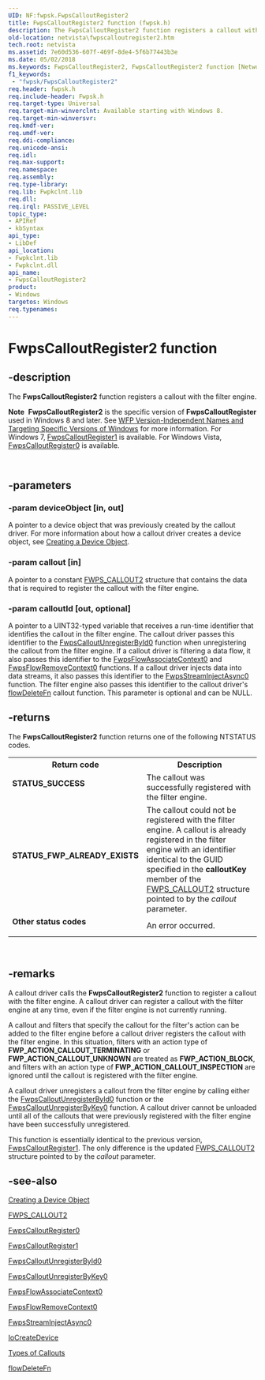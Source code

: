 ```yaml
---
UID: NF:fwpsk.FwpsCalloutRegister2
title: FwpsCalloutRegister2 function (fwpsk.h)
description: The FwpsCalloutRegister2 function registers a callout with the filter engine.Note  FwpsCalloutRegister2 is the specific version of FwpsCalloutRegister used in Windows 8 and later.
old-location: netvista\fwpscalloutregister2.htm
tech.root: netvista
ms.assetid: 7e60d536-607f-469f-8de4-5f6b77443b3e
ms.date: 05/02/2018
ms.keywords: FwpsCalloutRegister2, FwpsCalloutRegister2 function [Network Drivers Starting with Windows Vista], fwpsk/FwpsCalloutRegister2, netvista.fwpscalloutregister2
f1_keywords:
 - "fwpsk/FwpsCalloutRegister2"
req.header: fwpsk.h
req.include-header: Fwpsk.h
req.target-type: Universal
req.target-min-winverclnt: Available starting with Windows 8.
req.target-min-winversvr: 
req.kmdf-ver: 
req.umdf-ver: 
req.ddi-compliance: 
req.unicode-ansi: 
req.idl: 
req.max-support: 
req.namespace: 
req.assembly: 
req.type-library: 
req.lib: Fwpkclnt.lib
req.dll: 
req.irql: PASSIVE_LEVEL
topic_type:
- APIRef
- kbSyntax
api_type:
- LibDef
api_location:
- Fwpkclnt.lib
- Fwpkclnt.dll
api_name:
- FwpsCalloutRegister2
product:
- Windows
targetos: Windows
req.typenames: 
---
```


# FwpsCalloutRegister2 function


## -description


The 
  <b>FwpsCalloutRegister2</b> function registers a callout with the filter engine.<div class="alert"><b>Note</b>  <b>FwpsCalloutRegister2</b> is the specific version of <b>FwpsCalloutRegister</b> used in Windows 8 and later. See <a href="https://docs.microsoft.com/windows/desktop/FWP/wfp-version-independent-names-and-targeting-specific-versions-of-windows">WFP Version-Independent Names and Targeting Specific Versions of Windows</a> for more information. For Windows 7, <a href="https://docs.microsoft.com/windows-hardware/drivers/ddi/fwpsk/nf-fwpsk-fwpscalloutregister1">FwpsCalloutRegister1</a> is available. For Windows Vista, <a href="https://docs.microsoft.com/windows-hardware/drivers/ddi/fwpsk/nf-fwpsk-fwpscalloutregister0">FwpsCalloutRegister0</a> is available. </div>
<div> </div>



## -parameters




### -param deviceObject [in, out]

A pointer to a device object that was previously created by the callout driver. For more
     information about how a callout driver creates a device object, see 
     <a href="https://docs.microsoft.com/windows-hardware/drivers/kernel/creating-a-device-object">Creating a Device Object</a>.


### -param callout [in]

A pointer to a constant 
     <a href="https://docs.microsoft.com/windows-hardware/drivers/ddi/fwpsk/ns-fwpsk-fwps_callout2_">FWPS_CALLOUT2</a> structure that contains the
     data that is required to register the callout with the filter engine.


### -param calloutId [out, optional]

A pointer to a UINT32-typed variable that receives a run-time identifier that identifies the
     callout in the filter engine. The callout driver passes this identifier to the 
     <a href="https://docs.microsoft.com/windows-hardware/drivers/ddi/fwpsk/nf-fwpsk-fwpscalloutunregisterbyid0">FwpsCalloutUnregisterById0</a> function when unregistering the callout from the filter engine. If a
     callout driver is filtering a data flow, it also passes this identifier to the 
     <a href="https://docs.microsoft.com/windows-hardware/drivers/ddi/fwpsk/nf-fwpsk-fwpsflowassociatecontext0">FwpsFlowAssociateContext0</a> and 
     <a href="https://docs.microsoft.com/windows-hardware/drivers/ddi/fwpsk/nf-fwpsk-fwpsflowremovecontext0">FwpsFlowRemoveContext0</a> functions.
     If a callout driver injects data into data streams, it also passes this identifier to the 
     <a href="https://docs.microsoft.com/windows-hardware/drivers/ddi/fwpsk/nf-fwpsk-fwpsstreaminjectasync0">FwpsStreamInjectAsync0</a> function. 
     The filter engine also passes this
     identifier to the callout driver's 
     <a href="https://docs.microsoft.com/windows-hardware/drivers/ddi/fwpsk/nc-fwpsk-fwps_callout_flow_delete_notify_fn0">flowDeleteFn</a> callout function. This
     parameter is optional and can be NULL.


## -returns



The 
     <b>FwpsCalloutRegister2</b> function returns one of the following NTSTATUS codes.

<table>
<tr>
<th>Return code</th>
<th>Description</th>
</tr>
<tr>
<td width="40%">
<dl>
<dt><b>STATUS_SUCCESS</b></dt>
</dl>
</td>
<td width="60%">
The callout was successfully registered with the filter engine.

</td>
</tr>
<tr>
<td width="40%">
<dl>
<dt><b>STATUS_FWP_ALREADY_EXISTS</b></dt>
</dl>
</td>
<td width="60%">
The callout could not be registered with the filter engine. A callout is already registered in
       the filter engine with an identifier identical to the GUID specified in the 
       <b>calloutKey</b> member of the 
       <a href="https://docs.microsoft.com/windows-hardware/drivers/ddi/fwpsk/ns-fwpsk-fwps_callout2_">FWPS_CALLOUT2</a> structure pointed to by the 
       <i>callout</i> parameter.

</td>
</tr>
<tr>
<td width="40%">
<dl>
<dt><b>Other status codes</b></dt>
</dl>
</td>
<td width="60%">
An error occurred.

</td>
</tr>
</table>
 




## -remarks



A callout driver calls the 
    <b>FwpsCalloutRegister2</b> function to register a callout with the filter engine. A callout driver can
    register a callout with the filter engine at any time, even if the filter engine is not currently
    running.

A callout and filters that specify the callout for the filter's action can be added to the filter
    engine before a callout driver registers the callout with the filter engine. In this situation, filters
    with an action type of <b>FWP_ACTION_CALLOUT_TERMINATING</b> or <b>FWP_ACTION_CALLOUT_UNKNOWN</b> are treated as
    <b>FWP_ACTION_BLOCK</b>, and filters with an action type of <b>FWP_ACTION_CALLOUT_INSPECTION</b> are ignored until the
    callout is registered with the filter engine.

A callout driver unregisters a callout from the filter engine by calling either the 
    <a href="https://docs.microsoft.com/windows-hardware/drivers/ddi/fwpsk/nf-fwpsk-fwpscalloutunregisterbyid0">
    FwpsCalloutUnregisterById0</a> function or the 
    <a href="https://docs.microsoft.com/windows-hardware/drivers/ddi/fwpsk/nf-fwpsk-fwpscalloutunregisterbykey0">
    FwpsCalloutUnregisterByKey0</a> function. A callout driver cannot be unloaded until all of the callouts
    that were previously registered with the filter engine have been successfully unregistered.

This function is essentially identical to the previous version, 
    <a href="https://docs.microsoft.com/windows-hardware/drivers/ddi/fwpsk/nf-fwpsk-fwpscalloutregister1">FwpsCalloutRegister1</a>. The only difference is the 
       updated <a href="https://docs.microsoft.com/windows-hardware/drivers/ddi/fwpsk/ns-fwpsk-fwps_callout2_">FWPS_CALLOUT2</a> structure pointed to by the 
       <i>callout</i> parameter.




## -see-also




<a href="https://docs.microsoft.com/windows-hardware/drivers/kernel/creating-a-device-object">Creating a Device Object</a>



<a href="https://docs.microsoft.com/windows-hardware/drivers/ddi/fwpsk/ns-fwpsk-fwps_callout2_">FWPS_CALLOUT2</a>



<a href="https://docs.microsoft.com/windows-hardware/drivers/ddi/fwpsk/nf-fwpsk-fwpscalloutregister0">FwpsCalloutRegister0</a>



<a href="https://docs.microsoft.com/windows-hardware/drivers/ddi/fwpsk/nf-fwpsk-fwpscalloutregister1">FwpsCalloutRegister1</a>



<a href="https://docs.microsoft.com/windows-hardware/drivers/ddi/fwpsk/nf-fwpsk-fwpscalloutunregisterbyid0">FwpsCalloutUnregisterById0</a>



<a href="https://docs.microsoft.com/windows-hardware/drivers/ddi/fwpsk/nf-fwpsk-fwpscalloutunregisterbykey0">FwpsCalloutUnregisterByKey0</a>



<a href="https://docs.microsoft.com/windows-hardware/drivers/ddi/fwpsk/nf-fwpsk-fwpsflowassociatecontext0">FwpsFlowAssociateContext0</a>



<a href="https://docs.microsoft.com/windows-hardware/drivers/ddi/fwpsk/nf-fwpsk-fwpsflowremovecontext0">FwpsFlowRemoveContext0</a>



<a href="https://docs.microsoft.com/windows-hardware/drivers/ddi/fwpsk/nf-fwpsk-fwpsstreaminjectasync0">FwpsStreamInjectAsync0</a>



<a href="https://docs.microsoft.com/windows-hardware/drivers/ddi/wdm/nf-wdm-iocreatedevice">IoCreateDevice</a>



<a href="https://docs.microsoft.com/windows-hardware/drivers/network/types-of-callouts">Types of Callouts</a>



<a href="https://docs.microsoft.com/windows-hardware/drivers/ddi/fwpsk/nc-fwpsk-fwps_callout_flow_delete_notify_fn0">flowDeleteFn</a>
 

 

